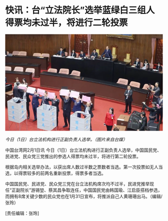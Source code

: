 # 快讯：台“立法院长”选举蓝绿白三组人得票均未过半，将进行二轮投票

![4b27f33e169ed403d20bbaf8d25a513d.jpg](https://raw.githubusercontent.com/qqhsx/qqnews_image/main/2024/02/01/快讯：台“立法院长”选举蓝绿白三组人得票均未过半，将进行二轮投票/4b27f33e169ed403d20bbaf8d25a513d.jpg)

_今日（1日）台立法机构进行正副负责人选举。（图片来自台媒）_

中国台湾网2月1日讯 今日（1日）台立法机构进行正副负责人选举，中国国民党、民进党、民众党三党推出的参选人得票均未过半，将进行第二轮投票。

根据岛内相关选举办法，以获出席人数过半数之票数者当选。第一次投票如无人当选，以得票较多的前两名重新投票，得票多者当选。

中国国民党、民进党、民众党三党在台立法机构席次均不过半，民进党推举现任“正副院长”游锡堃、蔡其昌争取连任，中国国民党由韩国瑜、江启臣搭档参选，而拥有8席关键少数的民众党也在1月31日宣布，将推派自己人黄珊珊出马。（编辑/张玲）

[责任编辑：张玲]

